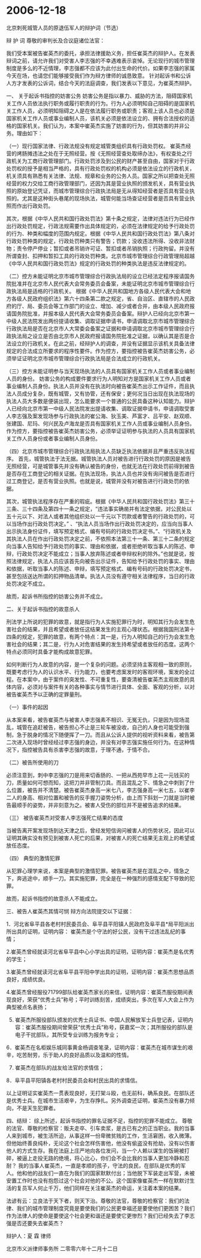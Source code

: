 # 2006-12-18

北京刺死城管人员的原退伍军人的辩护词（节选）

辩 护 词 尊敬的审判长及合议庭诸位法官：

我们受本案被告崔英杰的委托，承担法律援助义务，担任崔英杰的辩护人。在发表辩词之前，请允许我们对受害人李志强的不幸遇难表示哀悼。无论现行的城市管理制度是多么的不近情理，李志强都不应该为此付出生命的代价。如果李志强的家属今天在场，也请您们能够接受我们作为辩方律师的诚恳致意。 针对起诉书和公诉人方才发表的公诉词，结合今天的法庭调查，我们发表以下意见，为崔英杰辩护。

一、 关于起诉书指控的妨害公务 妨害公务是指以暴力、威胁的方法，阻碍国家机关工作人员依法执行职务或履行职责的行为。行为人必须明知自己阻碍的是国家机关工作人员，必须明知阻碍之人是在依法履行职务或职责；客观上该人员也必须是国家机关工作人员或事业编制人员，该机关必须是依法设立的、拥有合法授权的适格的国家机关。我们认为，本案中崔英杰实施了妨害的行为，但其妨害的并非公务。理由如下：

（一）现行国家法律、行政法规没有规定城管类组织具有行政处罚权。 崔英杰经营的烤肠摊违法之处在于无照经营。按《无照经营查处取缔办法》，有权查处之行政机关为工商行政管理部门。行政处罚涉及到公民的财产甚至自由，国家对于行政处罚权的授予是相当严格的，具有行政处罚权的机构必须是依法设立的行政机关，机关须具有熟悉有关法律、法规、规章和业务的公务人员。国家之所以把查处无照经营的权力交给工商行政管理部门，还因为其是营业执照的颁发机关，具有营业执照的原始登记凭证，而城市管理综合行政执法局是无从得知经营者是否具有营业执照的。尤其是这种街头巷尾的现场执法，城管何能当场查证经营者是否具有营业执照而作出行政处罚。

其次，根据《中华人民共和国行政处罚法》第十条之规定，法律对违法行为已经作出行政处罚规定，行政法规需要作出具体规定的，必须在法律规定的给予行政处罚的行为、种类和幅度的范围内规定。根据《中华人民共和国行政处罚法》第八条对行政处罚种类的规定，行政处罚种类只有警告；罚款；没收违法所得、没收非法财物；责令停产停业；暂扣或者吊销许可证、暂扣或者吊销执照；行政拘留。并没有所谓查封、扣押和暂扣工具的行政处罚种类。北京市城市管理综合行政管理局超越《中华人民共和国行政处罚法》规定的行政处罚的种类执法是违反法律规定的。

（二）控方未能证明北京市城市管理综合行政执法局的设立已经法定程序报请国务院批准并在北京市人民代表大会常务委员会备案，未能证明北京市城市管理综合行政执法局是适格的行政机关。 根据《中华人民共和国地方各级人民代表大会和地方各级人民政府组织法》第六十四条第二款之规定，省、自治区、直辖市的人民政府的厅、局、委员会等工作部门的设立、增加、减少或者合并，由本级人民政府报请国务院批准，并报本级人民代表大会常务委员会备案。辩护人已经向北京市第一中级人民法院发出两份提请收集、调取证据申请书，申请调取北京市城市管理综合行政执法局是否在北京市人大常委会备案之证据和申请调取北京市城市管理综合行政执法局之设立是否由北京市人民政府报请国务院批准之证据，以确认其是否是合法设立的行政机关。在此之前，经辩护人的调查，并没有证据显示该机关具备法律规定的合法成立所要求的程序性要件。作为控方，要指控被告崔英杰妨害公务，必须举证证明北京市城市管理综合行政执法局是合法成立的行政机关。

（三）控方未能证明参与当天现场执法的人员具有国家机关工作人员或者事业编制人员的身份。 妨害公务的构成要件要求行为人明知对方是国家机关工作人员或者事业编制人员身份。执法人员并没有在执法时向被告崔英杰出示工作证件，而且执法人员成分复杂，既有城管，又有协管，还有保安；更何况当日出现在执法现场的执法人员大多数是便装出现，怎么能要求一个普通的公民具备这种认知能力。辩护人已经向北京市第一中级人民法院发出提请收集、调取证据申请书，申请调取受害人李志强及案发现场参与行政执法的崔公海、狄玉美、芦富才、吕平安、赵双顺、张建国、尼玛、何兴民及卢海龙是否具有国家机关工作人员或事业编制人员身份。作为控方，要指控被告崔英杰妨害公务，必须举证证明参与执法的人员具有国家机关工作人员身份或者事业编制人员身份。

（四）北京市城市管理综合行政执法局执法人员缺乏执法依据并且严重违反执法程序。 首先，城管执法于法无据。城管执法人员对被告进行行政处罚的原因是被告无照经营，可是城管事先并没有确认被告的身份，也就无法在行政处罚前得到被告是否存在工商登记的相关证据。在执法现场，执法人员也并没有询问被告是否进行过工商登记，是否有营业执照。也就是说，城管并没有对被告进行行政处罚的依据。

其次，城管执法程序存在严重的瑕疵。根据《中华人民共和国行政处罚法》第三十三条、三十四条及第四十一条之规定，“违法事实确凿并有法定依据，对公民处以五十元以下、对法人或者其他组织处以一千元以下罚款或者警告的行政处罚的，可以当场作出行政处罚决定。” 、“执法人员当场作出行政处罚决定的，应当向当事人出示执法身份证件，填写预定格式、编有号码的行政处罚决定书。”、“行政机关及其执法人员在作出行政处罚决定之前，不依照本法第三十一条、第三十二条的规定向当事人告知给予行政处罚的事实、理由和依据，或者拒绝听取当事人的陈述、申辩，行政处罚决定不能成立；当事人放弃陈述或者申辩权利的除外。”也就是说，按照法律规定，执法人员应该首先向被告出示证件，告知给予行政处罚的事实、理由和依据，听取当事人的陈述、申辩，填写预定格式、编有号码的行政处罚决定书，甚至包括送达所谓的扣押物品清单。执法人员没有遵守相关法律程序，当日的行政处罚决定不成立。

故而，起诉书所指控的妨害公务并不成立。

二、关于起诉书指控的故意杀人

刑法学上所说的犯罪的故意，就是指行为人实施犯罪行为时，明知其行为会发生危害社会的结果，并且希望或者放任这结果发生的主观心理状态。根据我国刑法第十四条的规定，犯罪的故意，有两个特点：其一是，行为人明知自己的行为会发生危害社会的结果；其二是，行为人对危害结果的发生持希望或者放任的态度。这两个特点必须同时具备才能构成故意犯罪。

如何判断行为人故意的内容，是一个复杂的问题。必须坚持主客观相一致的原则，既要考虑行为人的认识水平、行为能力，也要考虑案发时的客观环境，案发的全过程。在本案中，由于案件的突发性、不可重复性，要查清被告崔英杰主观故意的具体内容，必须对与案件有关的各种事实与情节进行具体、全面、客观的分析，以对被告崔英杰予以正确的定罪量刑。

（一）事件的起因

从本案来看，被告崔英杰与被害人李志强素不相识、无冤无仇，只是因为现场混乱，城管在追赶被告，被告担心不止是三轮车被没收，自己的人身也可能受到强制，急于脱身的情况下随便挥了一刀。而且从公诉人提供的视听资料来看，被告第二次进入现场时曾经经过李志强的身边，并没有对李志强实施任何行为。在这种情况下，指控被告具有杀害李志强的故意，于理不通，于情不合。

（二）被告所使用的刀

必须注意到，刺中李志强的刀是用来切香肠的、一把从西苑早市上花一元钱买的刀，质量如何可想而知，这把刀并非管制刀具。而且混乱之下、情急之中刺到了什么位置，被告并不清楚。被告崔英杰身高一米七八，李志强身高一米七五，以崔李二人的身高、相对位置和被告的反手握刀姿势分析，由上而下斜划一刀就是当时被告最顺手的姿势，并非刻意为之。被害人受伤的部位并不是被告追求的结果。

（三） 被告崔英杰对受害人李志强死亡结果的态度

当被告离开案发现场到达天津之后，曾经发短信询问被害人的伤势状况，因此可以证明其确实没有预见到被害人死亡的后果，对被害人的死亡结果无主观上的希望或放任态度。

（四） 典型的激情犯罪

从犯罪心理学来说，本案是典型的激情犯罪。被告崔英杰是在混乱之中，情急之下，奔逃途中，顺手一刀。其实施犯罪，完全是在一种强烈的感情支配下导致的犯罪。

故而，起诉书指控的故意杀人不能成立。

三、被告人崔英杰其情可悯 辩方向法院提交以下证据：  

1．河北省阜平县各老村村民委员会、阜平县平阳镇人民政府及阜平县*局平阳派出所出具的证明，证明内容： 崔英杰是个守法的好公民，没有干过违法乱纪的事情；  

2.崔英杰曾经就读河北省阜平县中心小学出具的证明，证明内容：崔英杰是名优秀的学生；  

3.崔英杰曾经就读河北省阜平县平阳中学出具的证明，证明内容：崔英杰思想品质良好，成绩优良。  

4.崔英杰曾经服役71799部队给崔英杰家长的来信，证明内容：崔英杰服役期间表现良好，荣获“优秀士兵”称号；平时训练刻苦，成绩突出，多次在军人大会上作为典型被点名表扬；  

5. 崔英杰所服役部队颁发的优秀士兵证书、中国人民解放军士兵登记表，证明内容：崔英杰服役期间曾荣获“优秀士兵”称号，获嘉奖一次；其所服役的部队是电子干扰部队，其所受专业训练为报务专业；  

6．崔英杰在名柜娱乐城同事黄金杨调查笔录，证明内容：崔英杰在城市谋生的艰辛，吃苦耐劳，乐于助人的良好品质以及温和的性情。  

7. 崔英杰在部队的战友给法官的求情信；  

8．阜平县平阳镇各老村村民委员会和村民出具的求情信。  

以上证明证实崔英杰一贯表现良好，无打架斗殴，也无前科，确系良民。在部队还是优秀士兵。在城市生活艰辛，为生存挣扎。另外调查还证明，崔英杰没有暴力倾向，不是天生犯罪者。

四、结辩： 综上所述，起诉书指控的罪名证据不足，指控的犯罪不能成立。 尊敬的法官、尊敬的检察官：贩夫走卒、引车卖浆，是古已有之的正当职业。我的当事人来到城市，被生活所迫，从事这样一份卑微贫贱的工作，生活窘困，收入微薄。但他始终善良纯朴，无论这个社会怎样伤害他，他没有偷盗没有抢劫，没有以伤害他人的方式生存。我在法庭上庄严地向各位发问，当一个人赖以谋生的饭碗被打碎，被逼上走投无路的绝境，将心比心，你们会不会比我的当事人更加冷静和忍耐？ 我的当事人崔英杰，一直是孝顺的孩子，守法的良民，在部队是优秀的军人。他和他的战友们一直在为我们的国家默默付出；当他脱下军装走出军营，未被安置工作时也没有抱怨过这个社会对他的不公。这个国家像崔英杰一样在默默讨生活的复员军人何止千万，他们同样在关注崔英杰的命运，关注着本案的结果。

法谚有云：立良法于天下者，则天下治。尊敬的法官，尊敬的检察官：我们的法律、我们的城市管理制度究竟是要使我们的公民更幸福还是要使他们更困苦？我们作为法律人的使命是要使这个社会更和谐还是要使它更惨烈？我们已经失去了李志强是否还要失去崔英杰？

辩护人：夏 霖 律师 

北京市义派律师事务所 二零零六年十二月十二日

